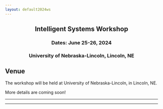 ```yaml
---
layout: default2024ws
---
```


<h2 align="center">Intelligent Systems Workshop</h2>
<h3 align="center">Dates: June 25-26, 2024</h3>
<h3 align="center">University of Nebraska-Lincoln, Lincoln, NE</h3>

## Venue
The workshop will be held at University of Nebraska-Lincoln, in Lincoln, NE.
<!-- Most of the workshop will take place in the Aerospace Engineering Sciences Building, [??](??) ??, ??, NE ?????</a>.-->

More details are coming soon!
<!--The ?? building is a short ?? min car ride or ?? min walk from hotels along ?? Boulevard, and about ??-?? mins walk from the ?? Hotel on the ?? Trail. The ?? Bus also connects ?? Campus to ?? Campus (be sure to get on the “?? Bus”, NOT the “??” bus!). -->

<!--For more details, see the <a href="">workshop program</a> online.-->
<!--
### Parking:
There is free street parking in residential area across street from ?? Campus.
* short-term visitor lot (Lot ??) with pay station next to ?? Building on ?? Campus ($?? per hour)
* other short-term pay station lots on ?? Campus: Lot ??, ??). ?? Campus parking lot map: []()

If parking on ?? Campus (?? mile up road on ?? avenue), use short-term pay station lots (Lots ??, ??, or ??) and then take free ?? shuttle bus from ?? Campus to ?? Campus along ?? avenue (departs every ?? mins – use the free ?? App to track stops and arrival/departures).  ?? Campus parking lot map: []()
-->
* * *
* * *

<!-- --end-of-page-- -->
